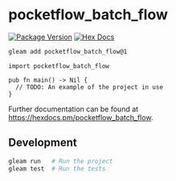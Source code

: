 # pocketflow_batch_flow

[![Package Version](https://img.shields.io/hexpm/v/pocketflow_batch_flow)](https://hex.pm/packages/pocketflow_batch_flow)
[![Hex Docs](https://img.shields.io/badge/hex-docs-ffaff3)](https://hexdocs.pm/pocketflow_batch_flow/)

```sh
gleam add pocketflow_batch_flow@1
```
```gleam
import pocketflow_batch_flow

pub fn main() -> Nil {
  // TODO: An example of the project in use
}
```

Further documentation can be found at <https://hexdocs.pm/pocketflow_batch_flow>.

## Development

```sh
gleam run   # Run the project
gleam test  # Run the tests
```
